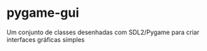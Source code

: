 # pygame-gui
Um conjunto de classes desenhadas com SDL2/Pygame para criar interfaces gráficas simples
